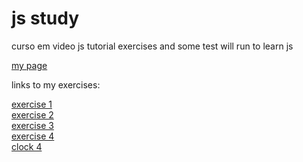# js study
 curso em video js tutorial exercises and some test  will run to learn js

<a href='https://kaaffee.github.io/exercicios/'>my page</a>
<p>links to my exercises:</p>
<a href='https://kaaffee.github.io/exercicios/codigos/ex001'>exercise 1</a><br />
<a href='https://kaaffee.github.io/exercicios/codigos/ex002'>exercise 2</a><br />
<a href='https://kaaffee.github.io/exercicios/codigos/ex003'>exercise 3</a><br />
<a href='https://kaaffee.github.io/exercicios/codigos/ex004'>exercise 4</a><br />
<a href='https://kaaffee.github.io/exercicios/codigos/relogio/index'>clock 4</a>
